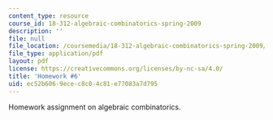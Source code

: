 ```yaml
---
content_type: resource
course_id: 18-312-algebraic-combinatorics-spring-2009
description: ''
file: null
file_location: /coursemedia/18-312-algebraic-combinatorics-spring-2009/ec52b6069ecec8c04c81e77083a7d795_MIT18_312S09_hw06.pdf
file_type: application/pdf
layout: pdf
license: https://creativecommons.org/licenses/by-nc-sa/4.0/
title: 'Homework #6'
uid: ec52b606-9ece-c8c0-4c81-e77083a7d795
---
```

Homework assignment on algebraic combinatorics.